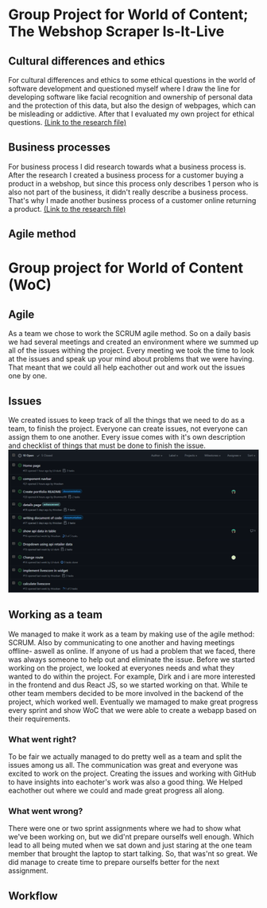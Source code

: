 # Group Project for World of Content; The Webshop Scraper Is-It-Live

## Cultural differences and ethics
For cultural differences and ethics to some ethical questions in the world of software development and questioned myself where I draw the line for developing software like facial recognition and ownership of personal data and the protection of this data, but also the design of webpages, which can be misleading or addictive. After that I evaluated my own project for ethical questions.
[(Link to the research file)](https://github.com/S3-HSDM/Portfolio/blob/main/Research%20%26%20Documentation/Cultural%20differences%20and%20ethics.md)

## Business processes 
For business process I did research towards what a business process is. After the research I created a business process for a customer buying a product in a webshop, but since this process only describes 1 person who is also not part of the business, it didn't really describe a business process. That's why I made another business process of a customer online returning a product. 
[(Link to the research file)](https://github.com/S3-HSDM/Portfolio/blob/main/Research%20%26%20Documentation/Business%20processes.md)

## Agile method

# Group project for World of Content (WoC)
## Agile
As a team we chose to work the SCRUM agile method. So on a daily basis we had several meetings and created an environment where we summed up all of the issues withing the project. Every meeting we took the time to look at the issues and speak up your mind about problems that we were having. That meant that we could all help eachother out and work out the issues one by one.

## Issues
We created issues to keep track of all the things that we need to do as a team, to finish the project. Everyone can create issues, not everyone can assign them to one another. Every issue comes with it's own description and checklist of things that must be done to finish the issue.
![Issues](https://github.com/S3-HSDM/Portfolio/blob/main/images/Issues.png?raw=true)

## Working as a team
We managed to make it work as a team by making use of the agile method: SCRUM. Also by communicating to one another and having meetings offline- aswell as online. If anyone of us had a problem that we faced, there was always someone to help out and eliminate the issue. Before we started working on the project, we looked at everyones needs and what they wanted to do within the project. For example, Dirk and i are more interested in the frontend and dus React JS, so we started working on that. While te other team members decided to be more involved in the backend of the project, which worked well. Eventually we mamaged to make great progress every sprint and show WoC that we were able to create a webapp based on their requirements.

### What went right?
To be fair we actually managed to do pretty well as a team and split the issues among us all. The communication was great and everyone was excited to work on the project. Creating the issues and working with GitHub to have insights into eachoter's work was also a good thing. We Helped eachother out where we could and made great progress all along.

### What went wrong?
There were one or two sprint assignments where we had to show what we've been working on, but we did'nt prepare ourselfs well enough. Which lead to all being muted when we sat down and just staring at the one team member that brought the laptop to start talking. So, that was'nt so great. We did manage to create time to prepare ourselfs better for the next assignment.

## Workflow
